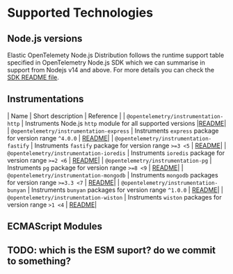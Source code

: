 # Supported Technologies

## Node.js versions

Elastic OpenTelemety Node.js Distribution follows the runtime support table
specified in OpenTelemetry Node.js SDK which we can summarise in support
from Nodejs v14 and above. For more details you can check the [SDK README file](https://github.com/open-telemetry/opentelemetry-js?tab=readme-ov-file#supported-runtimes).

## Instrumentations

| Name                                     | Short description                                            | Reference |
| `@opentelemetry/instrumentation-http`    | Instruments Node.js `http` module for all supported versions |[README](https://github.com/open-telemetry/opentelemetry-js-contrib/tree/main/plugins/node/opentelemetry-instrumentation-http#readme)|
| `@opentelemetry/instrumentation-express` | Instruments `express` package for version range `^4.0.0`     | [README](https://github.com/open-telemetry/opentelemetry-js-contrib/tree/main/plugins/node/opentelemetry-instrumentation-express#readme)|
| `@opentelemetry/instrumentation-fastify` | Instruments `fastify` package for version range `>=3 <5`     | [README](https://github.com/open-telemetry/opentelemetry-js-contrib/tree/main/plugins/node/opentelemetry-instrumentation-fastify#readme)|
| `@opentelemetry/instrumentation-ioredis` | Instruments `ioredis` package for version range `>=2 <6`     | [README](https://github.com/open-telemetry/opentelemetry-js-contrib/tree/main/plugins/node/opentelemetry-instrumentation-ioredis#readme)|
| `@opentelemetry/instrumentation-pg`      | Instruments `pg` package for version range `>=8 <9`          | [README](https://github.com/open-telemetry/opentelemetry-js-contrib/tree/main/plugins/node/opentelemetry-instrumentation-pg#readme)|
| `@opentelemetry/instrumentation-mongodb` | Instruments `mongodb` packages for version range `>=3.3 <7`  | [README](https://github.com/open-telemetry/opentelemetry-js-contrib/tree/main/plugins/node/opentelemetry-instrumentation-mongodb#readme)|
| `@opentelemetry/instrumentation-bunyan`  | Instruments `bunyan` packages for version range `^1.0.0`     | [README](https://github.com/open-telemetry/opentelemetry-js-contrib/tree/main/plugins/node/opentelemetry-instrumentation-bunyan#readme)|
| `@opentelemetry/instrumentation-wiston`  | Instruments `wiston` packages for version range `>1 <4`      | [README](https://github.com/open-telemetry/opentelemetry-js-contrib/tree/main/plugins/node/opentelemetry-instrumentation-winston#readme)|

## ECMAScript Modules

TODO: which is the ESM suport? do we commit to something?
- 